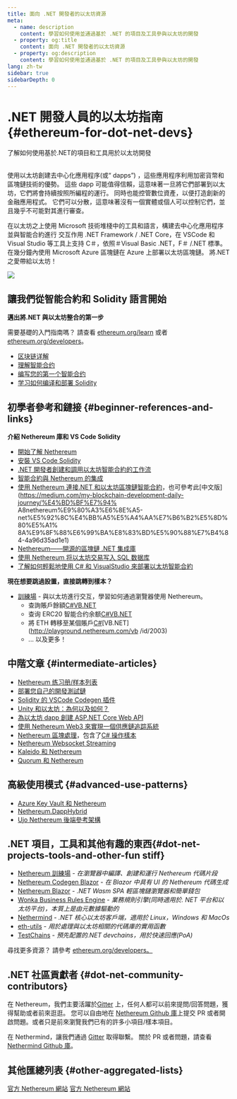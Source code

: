 ```yaml
---
title: 面向 .NET 開發者的以太坊資源
meta:
  - name: description
    content: 學習如何使用並通過基於 .NET 的項目及工具參與以太坊的開發
  - property: og:title
    content: 面向 .NET 開發者的以太坊資源
  - property: og:description
    content: 學習如何使用並通過基於 .NET 的項目及工具參與以太坊的開發
lang: zh-tw
sidebar: true
sidebarDepth: 0
---
```


# .NET 開發人員的以太坊指南 {#ethereum-for-dot-net-devs}

<div class="featured">了解如何使用基於.NET的項目和工具用於以太坊開發</div><br>

使用以太坊創建去中心化應用程序(或“ dapps”) ，這些應用程序利用加密貨幣和區塊鏈技術的優勢。 這些 dapp 可能值得信賴，這意味著一旦將它們部署到以太坊，它們將會持續按照所編程的運行。 同時也能控管數位資產，以便打造創新的金融應用程式。 它們可以分散，這意味著沒有一個實體或個人可以控制它們，並且幾乎不可能對其進行審查。

在以太坊之上使用 Microsoft 技術堆棧中的工具和語言，構建去中心化應用程序並與智能合約進行 交互作用 .NET Framework / .NET Core，在 VSCode 和 Visual Studio 等工具上支持 C＃，依照＃Visual Basic .NET，F＃ /.NET 標準。 在幾分鐘內使用 Microsoft Azure 區塊鏈在 Azure 上部署以太坊區塊鏈。 將.NET 之愛帶給以太坊！

<img src="https://raw.githubusercontent.com/Nethereum/Nethereum/master/logos/logo192x192t.png" />

## 讓我們從智能合約和 Solidity 語言開始

**邁出將.NET 與以太坊整合的第一步**

需要基礎的入門指南嗎？ 請查看 [ethereum.org/learn](/zh-tw/learn/) 或者 [ethereum.org/developers](/zh-tw/developers/)。

- [区块链详解](https://kauri.io/article/d55684513211466da7f8cc03987607d5/blockchain-explained)
- [理解智能合约](https://kauri.io/article/e4f66c6079e74a4a9b532148d3158188/ethereum-101-part-5-the-smart-contract)
- [编写您的第一个智能合约](https://kauri.io/article/124b7db1d0cf4f47b414f8b13c9d66e2/remix-ide-your-first-smart-contract)
- [学习如何编译和部署 Solidity](https://kauri.io/article/973c5f54c4434bb1b0160cff8c695369/understanding-smart-contract-compilation-and-deployment)

## 初學者參考和鏈接 {#beginner-references-and-links}

**介紹 Nethereum 庫和 VS Code Solidity**

- [開始了解 Nethereum](https://docs.nethereum.com/en/latest/getting-started/)
- [安裝 VS Code Solidity](https://marketplace.visualstudio.com/items?itemName=JuanBlanco.solidity)
- [.NET 開發者創建和調用以太坊智能合約的工作流](https://medium.com/coinmonks/a-net-developers-workflow-for-creating-and-calling-ethereum-smart-contracts-44714f191db2)
- [智能合約與 Nethereum 的集成](https://kauri.io/article/b54334b0695342c1bbe161c4c4467b50/smart-contracts-integration-with-nethereum)
- [使用 Nethereum 連接.NET 和以太坊區塊鏈智能合約](https://medium.com/my-blockchain-development-daily-journey/interfacing-net-and-ethereum-blockchain-smart-contracts-with-nethereum-2fa3729ac933)，也可參考此[中文版](https://medium.com/my-blockchain-development-daily-journey/%E4%BD%BF%E7%94% A8nethereum%E9%80%A3%E6%8E%A5-net%E5%92%8C%E4%BB%A5%E5%A4%AA%E7%B6%B2%E5%8D%80%E5%A1% 8A%E9%8F%88%E6%99%BA%E8%83%BD%E5%90%88%E7%B4%84-4a96d35ad1e1)
- [Nethereum——開源的區塊鏈 .NET 集成庫](https://kauri.io/article/d15dfd4903f149cdb84b3ce666103b52/v1/nethereum-an-open-source-.net-integration-library-for-blockchain)
- [使用 Nethereum 将以太坊交易写入 SQL 数据库](https://medium.com/coinmonks/writing-ethereum-transactions-to-sql-database-using-nethereum-fd94e0e4fa36)
- [了解如何輕鬆地使用 C# 和 VisualStudio 來部署以太坊智能合約](https://koukia.ca/deploy-ethereum-smart-contracts-using-c-and-visualstudio-5be188ae928c)

**現在想要跳過設置，直接跳轉到樣本？**

- [訓練場](http://playground.nethereum.com/) - 與以太坊進行交互，學習如何通過瀏覽器使用 Nethereum。
  - 查詢賬戶餘額[C#](http://playground.nethereum.com/csharp/id/1001)[VB.NET](http://playground.nethereum.com/vb/id/2001)
  - 查询 ERC20 智能合约余额[C#](http://playground.nethereum.com/csharp/id/1005)[VB.NET](http://playground.nethereum.com/vb/id/2004)
  - 將 ETH 轉移至某個賬戶[C#](http://playground.nethereum.com/vb/id/2003)[VB.NET](http://playground.nethereum.com/vb /id/2003)
  - ... 以及更多！

## 中階文章 {#intermediate-articles}

- [Nethereum 练习册/样本列表](http://docs.nethereum.com/en/latest/Nethereum.Workbooks/docs/)
- [部署您自己的開發測試鏈](https://github.com/Nethereum/Testchains)
- [Solidity 的 VSCode Codegen 插件](https://docs.nethereum.com/en/latest/nethereum-codegen-vscodesolidity/)
- [Unity 和以太坊：為何以及如何？](https://www.raywenderlich.com/5509-unity-and-ethereum-why-and-how)
- [為以太坊 dapp 創建 ASP.NET Core Web API](https://tech-mint.com/create-asp-net-core-web-api-for-ethereum-dapps/)
- [使用 Nethereum Web3 來實現一個供應鏈追踪系統](http://blog.pomiager.com/post/using-nethereum-web3-to-implement-a-supply-chain-traking-system4)
- [Nethereum 區塊處理](https://nethereum.readthedocs.io/en/latest/nethereum-block-processing-detail/)，包含了[C# 操作樣本](http://playground.nethereum.com/sharp/id/1025)
- [Nethereum Websocket Streaming](https://nethereum.readthedocs.io/en/latest/nethereum-subscriptions-streaming/)
- [Kaleido 和 Nethereum](https://kaleido.io/kaleido-and-nethereum/)
- [Quorum 和 Nethereum](https://github.com/Nethereum/Nethereum/blob/master/src/Nethereum.Quorum/README.md)

## 高級使用模式 {#advanced-use-patterns}

- [Azure Key Vault 和 Nethereum](https://github.com/Azure-Samples/bc-community-samples/tree/master/akv-nethereum)
- [Nethereum.DappHybrid](https://github.com/Nethereum/Nethereum.DappHybrid)
- [Ujo Nethereum 後端參考架構](https://docs.nethereum.com/en/latest/nethereum-ujo-backend-sample/)

## .NET 項目，工具和其他有趣的東西{#dot-net-projects-tools-and-other-fun stiff}

- [Nethereum 訓練場](http://playground.nethereum.com/) - _在瀏覽器中編譯、創建和運行 Nethereum 代碼片段_
- [Nethereum Codegen Blazor](https://github.com/Nethereum/Nethereum.CodeGen.Blazor) - _在 Blazor 中具有 UI 的 Nethereum 代碼生成_
- [Nethereum Blazor](https://github.com/Nethereum/NethereumBlazor) - _.NET Wasm SPA 輕區塊鏈瀏覽器和簡單錢包_
- [Wonka Business Rules Engine](https://docs.nethereum.com/en/latest/wonka/) - _業務規則引擎(同時適用於. NET 平台和以太坊平台)，本質上是由元數據驅動的_
- [Nethermind](https://github.com/NethermindEth/nethermind) - _.NET 核心以太坊客戶端，適用於 Linux，Windows 和 MacOs_
- [eth-utils](https://github.com/ethereum/eth-utils/) - _用於處理與以太坊相關的代碼庫的實用函數_
- [TestChains](https://github.com/Nethereum/TestChains) - _預先配置的.NET devchains，用於快速回應(PoA)_

尋找更多資源？ 請參考 [ethereum.org/developers。](/zh-tw/developers/)

## .NET 社區貢獻者 {#dot-net-community-contributors}

在 Nethereum，我們主要活躍於[Gitter](https://gitter.im/Nethereum/Nethereum) 上，任何人都可以前來提問/回答問題，獲得幫助或者前來逛逛。 您可以自由地在 [Nethereum Github 庫](https://github.com/Nethereum)上提交 PR 或者開啟問題。或者只是前來瀏覽我們已有的許多小項目/樣本項目。

在 Nethermind，讓我們通過 [Gitter](https://gitter.im/nethermindeth/nethermind) 取得聯繫。 關於 PR 或者問題，請查看 [Nethermind Github 庫](https://github.com/NethermindEth/nethermind)。

## 其他匯總列表 {#other-aggregated-lists}

[官方 Nethereum 網站](https://nethereum.com/) [官方 Nethereum 網站](https://nethermind.io/)
